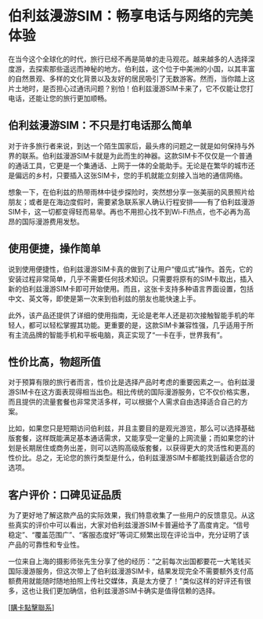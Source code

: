 # 伯利兹漫游SIM：畅享电话与网络的完美体验

在当今这个全球化的时代，旅行已经不再是简单的走马观花。越来越多的人选择深度游，去探索那些遥远而神秘的地方。伯利兹，这个位于中美洲的小国，以其丰富的自然景观、多样的文化背景以及友好的居民吸引了无数游客。然而，当你踏上这片土地时，是否担心过通讯问题？别怕！伯利兹漫游SIM卡来了，它不仅能让您打电话，还能让您的旅行更加顺畅。

## 伯利兹漫游SIM：不只是打电话那么简单

对于许多旅行者来说，到达一个陌生国家后，最头疼的问题之一就是如何保持与外界的联系。伯利兹漫游SIM卡就是为此而生的神器。这款SIM卡不仅仅是一个普通的通话工具，它更是一个集通话、上网于一体的全能助手。无论是在繁华的城市还是偏远的乡村，只要插入这张SIM卡，您的手机就能立刻接入当地的通信网络。

想象一下，在伯利兹的热带雨林中徒步探险时，突然想分享一张美丽的风景照片给朋友；或者是在海边度假时，需要紧急联系家人确认行程安排——有了伯利兹漫游SIM卡，这一切都变得轻而易举。再也不用担心找不到Wi-Fi热点，也不必再为高昂的国际漫游费用发愁。

## 使用便捷，操作简单

说到使用便捷性，伯利兹漫游SIM卡真的做到了让用户“傻瓜式”操作。首先，它的安装过程非常简单，几乎不需要任何技术知识。只需要将原有的SIM卡取出，插入新的伯利兹漫游SIM卡即可开始使用。而且，这张卡支持多种语言界面设置，包括中文、英文等，即使是第一次来到伯利兹的朋友也能快速上手。

此外，该产品还提供了详细的使用指南，无论是老年人还是初次接触智能手机的年轻人，都可以轻松掌握其功能。更重要的是，这款SIM卡兼容性强，几乎适用于所有主流品牌的智能手机和平板电脑，真正实现了“一卡在手，世界我有”。

## 性价比高，物超所值

对于预算有限的旅行者而言，性价比是选择产品时考虑的重要因素之一。伯利兹漫游SIM卡在这方面表现得相当出色。相比传统的国际漫游服务，它不仅价格实惠，而且提供的流量套餐也非常灵活多样，可以根据个人需求自由选择适合自己的方案。

比如，如果您只是短期访问伯利兹，并且主要目的是观光游览，那么可以选择基础版套餐，这样既能满足基本通话需求，又能享受一定量的上网流量；而如果您的计划是长期居住或商务出差，则可以选购高级版套餐，以获得更大的灵活性和更高的性价比。总之，无论您的旅行类型是什么，伯利兹漫游SIM卡都能找到最适合您的选项。

## 客户评价：口碑见证品质

为了更好地了解这款产品的实际效果，我们特意收集了一些用户的反馈意见。从这些真实的评价中可以看出，大家对伯利兹漫游SIM卡普遍给予了高度肯定。“信号稳定”、“覆盖范围广”、“客服态度好”等词汇频繁出现在评论当中，充分证明了该产品的可靠性和专业性。

一位来自上海的摄影师张先生分享了他的经历：“之前每次出国都要花一大笔钱买国际漫游服务，但这次带上了伯利兹漫游SIM卡，结果发现完全不需要额外支付高额费用就能随时随地拍照上传社交媒体，真是太方便了！”类似这样的好评还有很多，这也让我们更加确信，伯利兹漫游SIM卡确实是值得信赖的选择。

[[購卡點擊聯系](https://t.me/s/esim1088)]